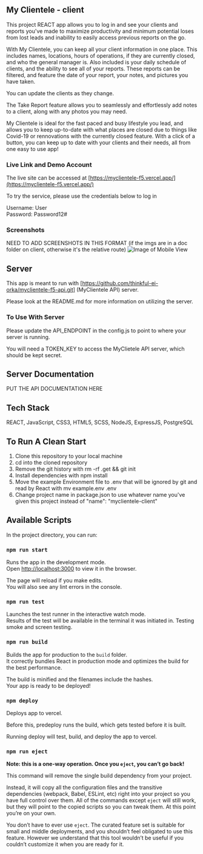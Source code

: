 ## My Clientele - client

This project REACT app allows you to log in and see your clients and reports you've made to maximize productivity and minimum potential loses from lost leads and inability to easily access previous reports on the go.

With My Clientele, you can keep all your client information in one place. This includes names, locations, hours of operations, if they are currently closed, and who the general manager is. Also included is your daily schedule of clients, and the ability to see all of your reports. These reports can be filtered, and feature the date of your report, your notes, and pictures you have taken.

You can update the clients as they change.

The Take Report feature allows you to seamlessly and effortlessly add notes to a client, along with any photos you may need.

My Clientele is ideal for the fast paced and busy lifestyle you lead, and allows you to keep up-to-date with what places are closed due to things like Covid-19 or rennovations with the currently closed feature. With a click of a button, you can keep up to date with your clients and their needs, all from one easy to use app!

### Live Link and Demo Account

The live site can be accessed at [https://myclientele-f5.vercel.app/](https://myclientele-f5.vercel.app/)

To try the service, please use the credentials below to log in

Username: User<br />
Password: Password12#

### Screenshots

NEED TO ADD SCREENSHOTS IN THIS FORMAT (if the imgs are in a doc folder on client, otherwise it's the relative route)
![Image of Mobile View](docs/MobileView.png)

## Server

This app is meant to run with [https://github.com/thinkful-ei-orka/myclientele-f5-api.git] (MyClientele API) server.

Please look at the README.md for more information on utilizing the server.

### To Use With Server

Please update the API_ENDPOINT in the config.js to point to where your server is running.

You will need a TOKEN_KEY to access the MyClietele API server, which should be kept secret.

## Server Documentation

PUT THE API DOCUMENTATION HERE

## Tech Stack

REACT, JavaScript, CSS3, HTML5, SCSS, NodeJS, ExpressJS, PostgreSQL

## To Run A Clean Start 

1. Clone this repository to your local machine
2. cd into the cloned repository
3. Remove the git history with rm -rf .get && git init
4. Install dependencies with npm install
5. Move the example Environment file to .env that will be ignored by git and read by React with mv example.env .env
6. Change project name in package.json to use whatever name you've given this project instead of "name": "myclientele-client"

## Available Scripts

In the project directory, you can run:

### `npm run start`

Runs the app in the development mode.<br />
Open [http://localhost:3000](http://localhost:3000) to view it in the browser.

The page will reload if you make edits.<br />
You will also see any lint errors in the console.

### `npm run test`

Launches the test runner in the interactive watch mode.<br />
Results of the test will be available in the terminal it was initiated in.
Testing smoke and screen testing.

### `npm run build`

Builds the app for production to the `build` folder.<br />
It correctly bundles React in production mode and optimizes the build for the best performance.

The build is minified and the filenames include the hashes.<br />
Your app is ready to be deployed!

### `npm deploy`

Deploys app to vercel.

Before this, predeploy runs the build, which gets tested before it is built.

Running deploy will test, build, and deploy the app to vercel.

### `npm run eject`

**Note: this is a one-way operation. Once you `eject`, you can’t go back!**

This command will remove the single build dependency from your project.

Instead, it will copy all the configuration files and the transitive dependencies (webpack, Babel, ESLint, etc) right into your project so you have full control over them. All of the commands except `eject` will still work, but they will point to the copied scripts so you can tweak them. At this point you’re on your own.

You don’t have to ever use `eject`. The curated feature set is suitable for small and middle deployments, and you shouldn’t feel obligated to use this feature. However we understand that this tool wouldn’t be useful if you couldn’t customize it when you are ready for it.
